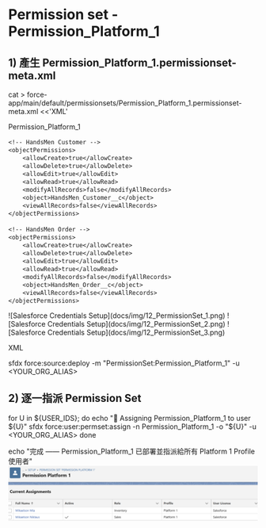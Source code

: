# Permission set - Permission_Platform_1


## 1) 產生 Permission_Platform_1.permissionset-meta.xml
cat > force-app/main/default/permissionsets/Permission_Platform_1.permissionset-meta.xml <<'XML'
<?xml version="1.0" encoding="UTF-8"?>
<PermissionSet xmlns="http://soap.sforce.com/2006/04/metadata">
    <label>Permission_Platform_1</label>

    <!-- HandsMen Customer -->
    <objectPermissions>
        <allowCreate>true</allowCreate>
        <allowDelete>true</allowDelete>
        <allowEdit>true</allowEdit>
        <allowRead>true</allowRead>
        <modifyAllRecords>false</modifyAllRecords>
        <object>HandsMen_Customer__c</object>
        <viewAllRecords>false</viewAllRecords>
    </objectPermissions>

    <!-- HandsMen Order -->
    <objectPermissions>
        <allowCreate>true</allowCreate>
        <allowDelete>true</allowDelete>
        <allowEdit>true</allowEdit>
        <allowRead>true</allowRead>
        <modifyAllRecords>false</modifyAllRecords>
        <object>HandsMen_Order__c</object>
        <viewAllRecords>false</viewAllRecords>
    </objectPermissions>
</PermissionSet>
![Salesforce Credentials Setup](docs/img/12_PermissionSet_1.png)
![Salesforce Credentials Setup](docs/img/12_PermissionSet_2.png)
![Salesforce Credentials Setup](docs/img/12_PermissionSet_3.png)

XML

sfdx force:source:deploy -m "PermissionSet:Permission_Platform_1" -u <YOUR_ORG_ALIAS>


## 2) 逐一指派 Permission Set
for U in ${USER_IDS}; do
  echo "🔗  Assigning Permission_Platform_1 to user ${U}"
  sfdx force:user:permset:assign -n Permission_Platform_1 -o "${U}" -u <YOUR_ORG_ALIAS>
done

echo "完成 —— Permission_Platform_1 已部署並指派給所有 Platform 1 Profile 使用者"
![Salesforce Credentials Setup](docs/img/12_PermissionSet_4.png)

